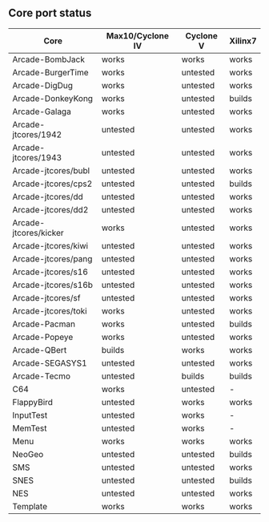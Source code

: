 ## Core port status

 **Core** | **Max10/Cyclone IV** | **Cyclone V** | **Xilinx7**
--|--|--|--
Arcade-BombJack         | works    | works    | works
Arcade-BurgerTime       | works    | untested | works
Arcade-DigDug           | works    | untested | works
Arcade-DonkeyKong       | works    | untested | builds
Arcade-Galaga           | works    | untested | works
Arcade-jtcores/1942     | untested | untested | works
Arcade-jtcores/1943     | untested | untested | works
Arcade-jtcores/bubl     | untested | untested | works
Arcade-jtcores/cps2     | untested | untested | builds
Arcade-jtcores/dd       | untested | untested | works
Arcade-jtcores/dd2      | untested | untested | works
Arcade-jtcores/kicker   | works    | untested | works
Arcade-jtcores/kiwi     | untested | untested | works
Arcade-jtcores/pang     | untested | untested | works
Arcade-jtcores/s16      | untested | untested | works
Arcade-jtcores/s16b     | untested | untested | works
Arcade-jtcores/sf       | untested | untested | works
Arcade-jtcores/toki     | works    | untested | works
Arcade-Pacman           | works    | untested | builds
Arcade-Popeye           | works    | untested | works
Arcade-QBert            | builds   | works    | works
Arcade-SEGASYS1         | untested | untested | works
Arcade-Tecmo            | untested | builds   | builds
C64                     | works    | untested | -
FlappyBird              | untested | works    | works
InputTest               | untested | works    | -
MemTest                 | untested | works    | -
Menu                    | works    | works    | works
NeoGeo                  | untested | untested | builds
SMS                     | untested | untested | works
SNES                    | untested | untested | builds
NES                     | untested | untested | works
Template                | works    | works    | works
